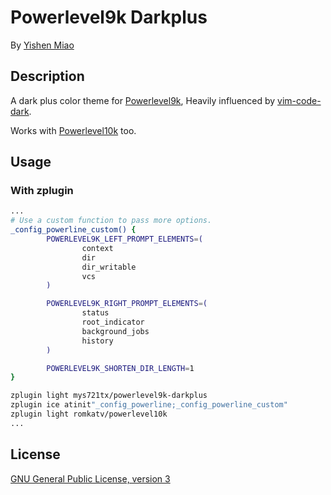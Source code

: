 # Powerlevel9k Darkplus

By [Yishen Miao](https://github.com/mys721tx)

## Description

A dark plus color theme for
[Powerlevel9k](https://github.com/bhilburn/powerlevel9k), Heavily influenced by
[vim-code-dark](https://github.com/tomasiser/vim-code-dark).

Works with [Powerlevel10k](https://github.com/romkatv/powerlevel10k) too.

## Usage

### With zplugin

```zsh
...
# Use a custom function to pass more options.
_config_powerline_custom() {
        POWERLEVEL9K_LEFT_PROMPT_ELEMENTS=(
                context
                dir
                dir_writable
                vcs
        )

        POWERLEVEL9K_RIGHT_PROMPT_ELEMENTS=(
                status
                root_indicator
                background_jobs
                history
        )

        POWERLEVEL9K_SHORTEN_DIR_LENGTH=1
}

zplugin light mys721tx/powerlevel9k-darkplus
zplugin ice atinit"_config_powerline;_config_powerline_custom"
zplugin light romkatv/powerlevel10k
...
```

## License

[GNU General Public License, version 3](http://www.gnu.org/licenses/gpl-3.0.html)
